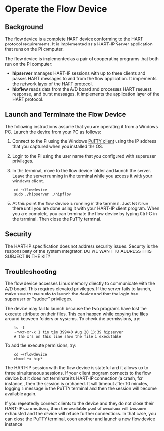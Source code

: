 # Operate the Flow Device

## Background
The flow device is a complete HART device conforming to the HART protocol requirements.  It is implemented as a HART-IP Server application that runs on the Pi computer.  

The flow device is implemented as a pair of cooperating programs that both run on the Pi computer:
* **hipserver** manages HART-IP sessions with up to three clients and passes HART messages to and from the flow application.  It implements the network layer of the HART protocol.
* **hipflow** reads data from the A/D board and processes HART request, response, and burst messages.  It implements the application layer of the HART protocol.

## Launch and Terminate the Flow Device
The following instructions assume that you are operating it from a Windows PC. 
Launch the device from your PC as follows:

1. Connect to the Pi using the Windows [PuTTY client](https://www.putty.org/) using the IP address that you captured when you installed the OS.

2. Login to the Pi using the user name that you configured with superuser privileges.

3. In the terminal, move to the flow device folder and launch the server.  Leave the server running in the terminal while you access it with your windows client.
```
    cd ~/flowdevice
    sudo ./hipserver ./hipflow
```

5. At this point the flow device is running in the terminal.  Just let it run there until you are done using it with your HART-IP client program.  When you are complete, you can terminate the flow device by typing Ctrl-C in the terminal.  Then close the PuTTy terminal.


## Security

The HART-IP specification does not address security issues.  Security is the responsibility of the system integrator.  DO WE WANT TO ADDRESS THIS SUBJECT IN THE KIT?

## Troubleshooting

The flow device accesses Linux memory directly to communicate with the A/D board.  This requires elevated privileges. If the server fails to launch, make sure to use sudo to launch the device and that the login has superuser or "sudoer" privileges.

The device may fail to launch because the two programs have lost the execute attribute on their files.  This can happen while copying the files around between folders or systems.  To check the permissions, try:
```
    ls -l 
    -rwxr-xr-x 1 tim tim 399440 Aug 20 13:39 hipserver
    # the x's on this line show the file i executable
```
To add the execute permisions, try:
```
    cd ~/flowdevice
    chmod +x hip*
```


The HART-IP session with the flow device is stateful and it allows up to three simultaneous sessions.  If your client program connects to the flow device but it does not terminate its HART-IP connection (a crash, for instance), then the session is orphaned.  It will timeout after 10 minutes, logging a message in the PuTTY terminal and then the session will become available again.  

If you repeatedly connect clients to the device and they do not close their HART-IP connections, then the available pool of sessions will become exhausted and the device will refuse further connections.  In that case, you can close the PuTTY terminal, open another and launch a new flow device instance.